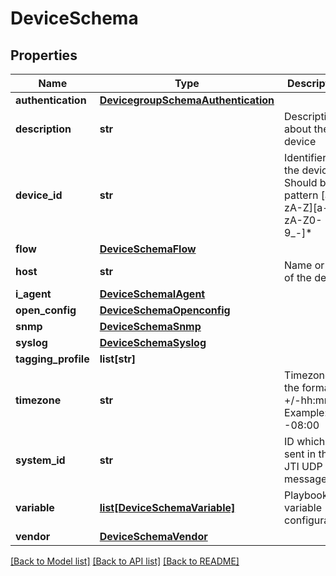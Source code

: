 # DeviceSchema

## Properties
Name | Type | Description | Notes
------------ | ------------- | ------------- | -------------
**authentication** | [**DevicegroupSchemaAuthentication**](DevicegroupSchemaAuthentication.md) |  | [optional] 
**description** | **str** | Description about the device | [optional] 
**device_id** | **str** | Identifier for the device. Should be of pattern [a-zA-Z][a-zA-Z0-9_-]* | 
**flow** | [**DeviceSchemaFlow**](DeviceSchemaFlow.md) |  | [optional] 
**host** | **str** | Name or IP of the device | 
**i_agent** | [**DeviceSchemaIAgent**](DeviceSchemaIAgent.md) |  | [optional] 
**open_config** | [**DeviceSchemaOpenconfig**](DeviceSchemaOpenconfig.md) |  | [optional] 
**snmp** | [**DeviceSchemaSnmp**](DeviceSchemaSnmp.md) |  | [optional] 
**syslog** | [**DeviceSchemaSyslog**](DeviceSchemaSyslog.md) |  | [optional] 
**tagging_profile** | **list[str]** |  | [optional] 
**timezone** | **str** | Timezone in the format +/-hh:mm, Example: -08:00 | [optional] 
**system_id** | **str** | ID which is sent in the JTI UDP messages | [optional] 
**variable** | [**list[DeviceSchemaVariable]**](DeviceSchemaVariable.md) | Playbook variable configuration | [optional] 
**vendor** | [**DeviceSchemaVendor**](DeviceSchemaVendor.md) |  | [optional] 

[[Back to Model list]](../README.md#documentation-for-models) [[Back to API list]](../README.md#documentation-for-api-endpoints) [[Back to README]](../README.md)



